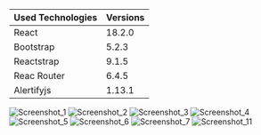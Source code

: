 Used Technologies  | Versions
------------- | -------------
React | 18.2.0
Bootstrap | 5.2.3
Reactstrap | 9.1.5
Reac Router | 6.4.5
Alertifyjs | 1.13.1

![Screenshot_1](https://user-images.githubusercontent.com/99591534/207963840-3bf8e029-3cc9-4db3-ab7c-03c390a651ed.png)
![Screenshot_2](https://user-images.githubusercontent.com/99591534/207963841-e06b1608-8a17-43ff-a9da-c37a60626cb6.png)
![Screenshot_3](https://user-images.githubusercontent.com/99591534/207963842-cd09111e-63db-4b01-b737-d71809cfc717.png)
![Screenshot_4](https://user-images.githubusercontent.com/99591534/207963849-46c3d35b-a9ad-4b51-a57a-924d585c69f0.png)
![Screenshot_5](https://user-images.githubusercontent.com/99591534/207963852-08712181-844d-4c9f-a2a0-269f0f4ae11a.png)
![Screenshot_6](https://user-images.githubusercontent.com/99591534/207963854-29ff8cb5-7e14-45e1-b963-be18d99ff4f3.png)
![Screenshot_7](https://user-images.githubusercontent.com/99591534/207963856-faaf8004-8533-4685-8f0f-421e519b9c0f.png)
![Screenshot_11](https://user-images.githubusercontent.com/99591534/207963857-37abb6f5-07e6-4271-8084-d91da2e24a3b.png)
